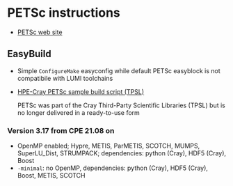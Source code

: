 # PETSc instructions

  * [PETSc web site](https://petsc.org/)


## EasyBuild

  * Simple `ConfigureMake` easyconfig while default PETSc easyblock is not compatibile with LUMI toolchains

  * [HPE-Cray PETSc sample build script (TPSL)](https://github.com/Cray/pe-scripts/blob/master/sh/petsc.sh)

    PETSc was part of the Cray Third-Party Scientific Libraries (TPSL) but is no longer
    delivered in a ready-to-use form

### Version 3.17 from CPE 21.08 on

  * OpenMP enabled; Hypre, METIS, ParMETIS, SCOTCH, MUMPS, SuperLU_Dist, STRUMPACK; dependencies: python (Cray), HDF5 (Cray), Boost
  * `-minimal`: no OpenMP, dependencies: python (Cray), HDF5 (Cray), Boost, METIS, SCOTCH

